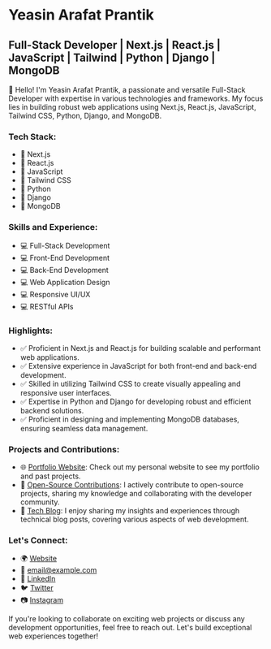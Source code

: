 # Yeasin Arafat Prantik
## Full-Stack Developer | Next.js | React.js | JavaScript | Tailwind | Python | Django | MongoDB

👋 Hello! I'm Yeasin Arafat Prantik, a passionate and versatile Full-Stack Developer with expertise in various technologies and frameworks. My focus lies in building robust web applications using Next.js, React.js, JavaScript, Tailwind CSS, Python, Django, and MongoDB.

### Tech Stack:

- 🚀 Next.js
- 🚀 React.js
- 🚀 JavaScript
- 🚀 Tailwind CSS
- 🚀 Python
- 🚀 Django
- 🚀 MongoDB

### Skills and Experience:

- 💻 Full-Stack Development
- 💻 Front-End Development
- 💻 Back-End Development
- 💻 Web Application Design
- 💻 Responsive UI/UX
- 💻 RESTful APIs

### Highlights:

- ✅ Proficient in Next.js and React.js for building scalable and performant web applications.
- ✅ Extensive experience in JavaScript for both front-end and back-end development.
- ✅ Skilled in utilizing Tailwind CSS to create visually appealing and responsive user interfaces.
- ✅ Expertise in Python and Django for developing robust and efficient backend solutions.
- ✅ Proficient in designing and implementing MongoDB databases, ensuring seamless data management.

### Projects and Contributions:

- 🌐 [Portfolio Website](https://example.com): Check out my personal website to see my portfolio and past projects.
- 🔭 [Open-Source Contributions](https://github.com/yeasinarafatprantik2002): I actively contribute to open-source projects, sharing my knowledge and collaborating with the developer community.
- 📝 [Tech Blog](https://medium.com/@yeasinarafatprantik2002): I enjoy sharing my insights and experiences through technical blog posts, covering various aspects of web development.

### Let's Connect:

- 🌍 [Website](https://example.com)
- 📧 [email@example.com](mailto:yeasinarafatprantik@gmail.com)
- 💼 [LinkedIn](https://linkedin.com/in/your-username)
- 🐦 [Twitter](https://twitter.com/your-username)
- 📷 [Instagram](https://instagram.com/your-username)

If you're looking to collaborate on exciting web projects or discuss any development opportunities, feel free to reach out. Let's build exceptional web experiences together!
